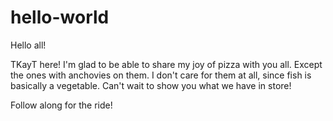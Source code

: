 # hello-world

Hello all!

TKayT here!  I'm glad to be able to share my joy of pizza with you all.
Except the ones with anchovies on them.  I don't care for them at all, since fish is basically a vegetable.
Can't wait to show you what we have in store!  

Follow along for the ride!
